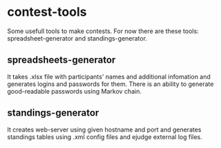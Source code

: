 # contest-tools

Some usefull tools to make contests. For now there are these tools: spreadsheet-generator and standings-generator.

## spreadsheets-generator

It takes .xlsx file with participants' names and additional infomation and generates logins and passwords for them. There is an ability to generate good-readable passwords using Markov chain.

## standings-generator

It creates web-server using given hostname and port and generates standings tables using .xml config files and ejudge external log files.
